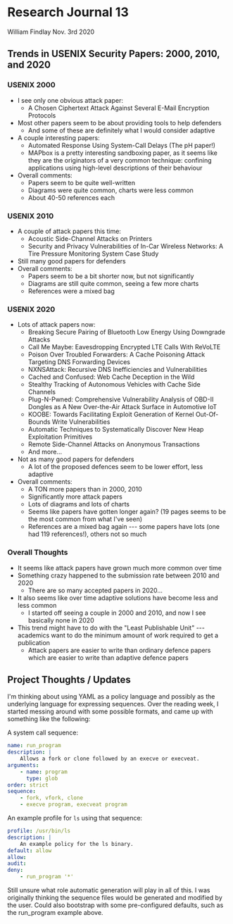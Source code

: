 # Research Journal 13

William Findlay
Nov. 3rd 2020

## Trends in USENIX Security Papers: 2000, 2010, and 2020

### USENIX 2000

- I see only one obvious attack paper:
    - A Chosen Ciphertext Attack Against Several E-Mail Encryption Protocols
- Most other papers seem to be about providing tools to help defenders
    - And some of these are definitely what I would consider adaptive
- A couple interesting papers:
    - Automated Response Using System-Call Delays (The pH paper!)
    - MAPbox is a pretty interesting sandboxing paper, as it seems like they are the
      originators of a very common technique: confining applications using
      high-level descriptions of their behaviour
- Overall comments:
    - Papers seem to be quite well-written
    - Diagrams were quite common, charts were less common
    - About 40-50 references each

### USENIX 2010

- A couple of attack papers this time:
    - Acoustic Side-Channel Attacks on Printers
    - Security and Privacy Vulnerabilities of In-Car Wireless Networks: A Tire Pressure Monitoring System Case Study
- Still many good papers for defenders
- Overall comments:
    - Papers seem to be a bit shorter now, but not significantly
    - Diagrams are still quite common, seeing a few more charts
    - References were a mixed bag

### USENIX 2020

- Lots of attack papers now:
    - Breaking Secure Pairing of Bluetooth Low Energy Using Downgrade Attacks
    - Call Me Maybe: Eavesdropping Encrypted LTE Calls With ReVoLTE
    - Poison Over Troubled Forwarders: A Cache Poisoning Attack Targeting DNS Forwarding Devices
    - NXNSAttack: Recursive DNS Inefficiencies and Vulnerabilities
    - Cached and Confused: Web Cache Deception in the Wild
    - Stealthy Tracking of Autonomous Vehicles with Cache Side Channels
    - Plug-N-Pwned: Comprehensive Vulnerability Analysis of OBD-II Dongles as A New Over-the-Air Attack Surface in Automotive IoT
    - KOOBE: Towards Facilitating Exploit Generation of Kernel Out-Of-Bounds Write Vulnerabilities
    - Automatic Techniques to Systematically Discover New Heap Exploitation Primitives
    - Remote Side-Channel Attacks on Anonymous Transactions
    - And more...
- Not as many good papers for defenders
    - A lot of the proposed defences seem to be lower effort, less adaptive
- Overall comments:
    - A TON more papers than in 2000, 2010
    - Significantly more attack papers
    - Lots of diagrams and lots of charts
    - Seems like papers have gotten longer again? (19 pages seems to be the most common from what I've seen)
    - References are a mixed bag again --- some papers have lots (one had 119 references!), others not so much

### Overall Thoughts

- It seems like attack papers have grown much more common over time
- Something crazy happened to the submission rate between 2010 and 2020
    - There are so many accepted papers in 2020...
- It also seems like over time adaptive solutions have become less and less common
    - I started off seeing a couple in 2000 and 2010, and now I see basically none in 2020
- This trend might have to do with the "Least Publishable Unit" --- academics want to do the minimum amount of work required to get a publication
    - Attack papers are easier to write than ordinary defence papers which are easier to write than adaptive defence papers

## Project Thoughts / Updates

I'm thinking about using YAML as a policy language and possibly as the underlying language for expressing sequences.
Over the reading week, I started messing around with some possible formats, and came up with something like the following:

A system call sequence:

```yaml
name: run_program
description: |
    Allows a fork or clone followed by an execve or execveat.
arguments:
    - name: program
      type: glob
order: strict
sequence:
    - fork, vfork, clone
    - execve program, execveat program
```

An example profile for `ls` using that sequence:

```yaml
profile: /usr/bin/ls
description: |
    An example policy for the ls binary.
default: allow
allow:
audit:
deny:
    - run_program '*'
```

Still unsure what role automatic generation will play in all of this. I was
originally thinking the sequence files would be generated and modified by the
user. Could also bootstrap with some pre-configured defaults, such as the
run_program example above.
